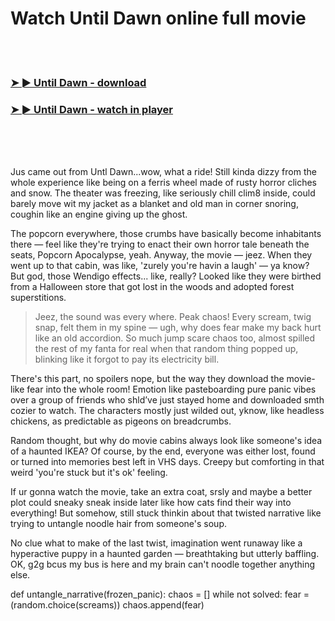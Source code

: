 <h1>Watch Until Dawn online full movie</h1>


<br><br>

<h3><a href="https://Davids-flagenunthou1972.github.io/drzjkrtowi/">➤ ► Until Dawn - download</a></h3> 
<h3><a href="https://Davids-flagenunthou1972.github.io/drzjkrtowi/">➤ ► Until Dawn - watch in player</a></h3>


<br><br><br>


Jus came out from Untl Dawn...wow, what a ride! Still kinda dizzy from the whole experience like being on a ferris wheel made of rusty horror cliches and snow. The theater was freezing, like seriously chill clim8 inside, could barely move wit my jacket as a blanket and old man in corner snoring, coughin like an engine giving up the ghost.

The popcorn everywhere, those crumbs have basically become inhabitants there — feel like they're trying to enact their own horror tale beneath the seats, Popcorn Apocalypse, yeah. Anyway, the movie — jeez. When they went up to that cabin, was like, 'zurely you're havin a laugh' — ya know? But god, those Wendigo effects... like, really? Looked like they were birthed from a Halloween store that got lost in the woods and adopted forest superstitions.

> Jeez, the sound was every where. Peak chaos! Every scream, twig snap, felt them in my spine — ugh, why does fear make my back hurt like an old accordion. So much jump scare chaos too, almost spilled the rest of my fanta for real when that random thing popped up, blinking like it forgot to pay its electricity bill.

There's this part, no spoilers nope, but the way they download the movie-like fear into the whole room! Emotion like pasteboarding pure panic vibes over a group of friends who shld’ve just stayed home and downloaded smth cozier to watch. The characters mostly just wilded out, yknow, like headless chickens, as predictable as pigeons on breadcrumbs.

Random thought, but why do movie cabins always look like someone's idea of a haunted IKEA? Of course, by the end, everyone was either lost, found or turned into memories best left in VHS days. Creepy but comforting in that weird 'you're stuck but it's ok' feeling.

If ur gonna watch the movie, take an extra coat, srsly and maybe a better plot could sneaky sneak inside later like how cats find their way into everything! But somehow, still stuck thinkin about that twisted narrative like trying to untangle noodle hair from someone's soup.

No clue what to make of the last twist, imagination went runaway like a hyperactive puppy in a haunted garden — breathtaking but utterly baffling. OK, g2g bcus my bus is here and my brain can't noodle together anything else. 

def untangle_narrative(frozen_panic):
    chaos = []
    while not solved:
        fear = (random.choice(screams))
        chaos.append(fear)

